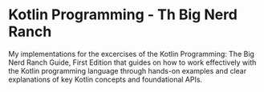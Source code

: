 # Kotlin Programming - Th Big Nerd Ranch

My implementations for the excercises of the Kotlin Programming: The Big Nerd Ranch Guide, First Edition that guides on how to work effectively with the Kotlin programming language through hands-on examples and clear explanations of key Kotlin concepts and foundational APIs. 
